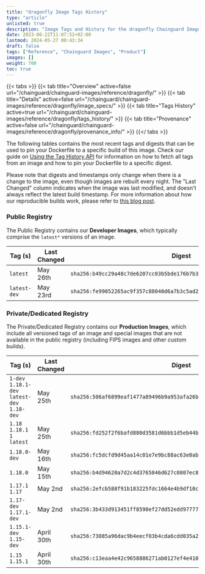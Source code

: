 ```yaml
---
title: "dragonfly Image Tags History"
type: "article"
unlisted: true
description: "Image Tags and History for the dragonfly Chainguard Image"
date: 2023-06-22T11:07:52+02:00
lastmod: 2024-05-27 00:43:34
draft: false
tags: ["Reference", "Chainguard Images", "Product"]
images: []
weight: 700
toc: true
---
```


{{< tabs >}}
{{< tab title="Overview" active=false url="/chainguard/chainguard-images/reference/dragonfly/" >}}
{{< tab title="Details" active=false url="/chainguard/chainguard-images/reference/dragonfly/image_specs/" >}}
{{< tab title="Tags History" active=true url="/chainguard/chainguard-images/reference/dragonfly/tags_history/" >}}
{{< tab title="Provenance" active=false url="/chainguard/chainguard-images/reference/dragonfly/provenance_info/" >}}
{{</ tabs >}}

The following tables contains the most recent tags and digests that can be used to pin your Dockerfile to a specific build of this image. Check our guide on [Using the Tag History API](/chainguard/chainguard-images/using-the-tag-history-api/) for information on how to fetch all tags from an image and how to pin your Dockerfile to a specific digest.

Please note that digests and timestamps only change when there is a change to the image, even though images are rebuilt every night. The "Last Changed" column indicates when the image was last modified, and doesn't always reflect the latest build timestamp. For more information about how our reproducible builds work, please refer to [this blog post](https://www.chainguard.dev/unchained/reproducing-chainguards-reproducible-image-builds).

### Public Registry
The Public Registry contains our **Developer Images**, which typically comprise the `latest*` versions of an image.

| Tag (s)       | Last Changed | Digest                                                                    |
|---------------|--------------|---------------------------------------------------------------------------|
|  `latest`     | May 26th     | `sha256:b49cc29a48c7de6207cc03b5bde176b7b36fcd0f684d2f983bee4df8d50e72e0` |
|  `latest-dev` | May 23rd     | `sha256:fe99052265ac9f357c88040d6a7b3c5ad2e30ca8aaf1c449f84eb1eb3c2b2096` |


### Private/Dedicated Registry
The Private/Dedicated Registry contains our **Production Images**, which include all versioned tags of an image and special images that are not available in the public registry (including FIPS images and other custom builds).

| Tag (s)                                       | Last Changed | Digest                                                                    |
|-----------------------------------------------|--------------|---------------------------------------------------------------------------|
|  `1-dev` `1.18.1-dev` `latest-dev` `1.18-dev` | May 25th     | `sha256:506af6899eaf1477a89496b9a953afa26bce0d6fc8433e3d0ebd3190bf7d218e` |
|  `1.18` `1.18.1` `1` `latest`                 | May 25th     | `sha256:fd252f2f6bafd880d3581d6bbb1d5eb44bc9d20d0651cc1dd612018ca6816477` |
|  `1.18.0-dev`                                 | May 16th     | `sha256:fc5dcfd9d45aa14c01e7e9bc88ac63e0ab6131d4bd3b3c7af7e1e3367ed6b259` |
|  `1.18.0`                                     | May 15th     | `sha256:b4d94620a7d2c4d3765846d627c0807ec80dcf95c274915f4b827561bc3b6d91` |
|  `1.17.1` `1.17`                              | May 2nd      | `sha256:2efcb588f91b183225fdc1664e4b9df10c92ccefda954bc7536765266f154c1e` |
|  `1.17-dev` `1.17.1-dev`                      | May 2nd      | `sha256:3b433d913451ff8590ef27dd52edd977776e5ec318d0905abfd09da79bdb9b1e` |
|  `1.15.1-dev` `1.15-dev`                      | April 30th   | `sha256:73085a96dac9b4eecf03b4cda6cdd035a2946bd7bf296d3ef922b8982ad10431` |
|  `1.15` `1.15.1`                              | April 30th   | `sha256:c13eaa4e42c9658886271ab0127ef4e41002aad7c3da491912769c58bb2d992f` |

